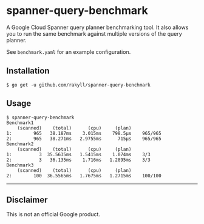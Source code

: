 # spanner-query-benchmark

A Google Cloud Spanner query planner benchmarking tool.
It also allows you to run the same benchmark against
multiple versions of the query planner.

See `benchmark.yaml` for an example configuration.

## Installation

```
$ go get -u github.com/rakyll/spanner-query-benchmark
```

## Usage

```
$ spanner-query-benchmark
Benchmark1
    (scanned)    (total)      (cpu)     (plan)
1:        965   38.187ms    3.015ms    798.5µs    965/965
2:        965   38.271ms   2.9755ms      715µs    965/965
Benchmark2
    (scanned)    (total)      (cpu)     (plan)
1:          3  35.5635ms   1.5415ms    1.074ms    3/3
2:          3   36.135ms    1.716ms   1.2895ms    3/3
Benchmark3
    (scanned)    (total)      (cpu)     (plan)
2:        100  36.5565ms   1.7675ms   1.2715ms    100/100
```

---

## Disclaimer

This is not an official Google product.